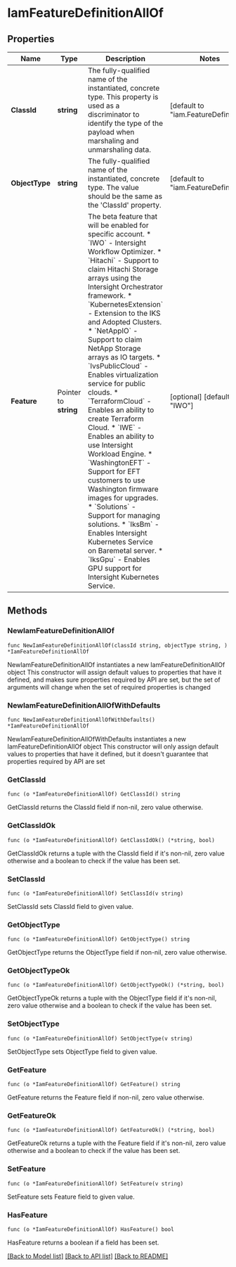 # IamFeatureDefinitionAllOf

## Properties

Name | Type | Description | Notes
------------ | ------------- | ------------- | -------------
**ClassId** | **string** | The fully-qualified name of the instantiated, concrete type. This property is used as a discriminator to identify the type of the payload when marshaling and unmarshaling data. | [default to "iam.FeatureDefinition"]
**ObjectType** | **string** | The fully-qualified name of the instantiated, concrete type. The value should be the same as the &#39;ClassId&#39; property. | [default to "iam.FeatureDefinition"]
**Feature** | Pointer to **string** | The beta feature that will be enabled for specific account. * &#x60;IWO&#x60; - Intersight Workflow Optimizer. * &#x60;Hitachi&#x60; - Support to claim Hitachi Storage arrays using the Intersight Orchestrator framework. * &#x60;KubernetesExtension&#x60; - Extension to the IKS and Adopted Clusters. * &#x60;NetAppIO&#x60; - Support to claim NetApp Storage arrays as IO targets. * &#x60;IvsPublicCloud&#x60; - Enables virtualization service for public clouds. * &#x60;TerraformCloud&#x60; - Enables an ability to create Terraform Cloud. * &#x60;IWE&#x60; - Enables an ability to use Intersight Workload Engine. * &#x60;WashingtonEFT&#x60; - Support for EFT customers to use Washington firmware images for upgrades. * &#x60;Solutions&#x60; - Support for managing solutions. * &#x60;IksBm&#x60; - Enables Intersight Kubernetes Service on Baremetal server. * &#x60;IksGpu&#x60; - Enables GPU support for Intersight Kubernetes Service. | [optional] [default to "IWO"]

## Methods

### NewIamFeatureDefinitionAllOf

`func NewIamFeatureDefinitionAllOf(classId string, objectType string, ) *IamFeatureDefinitionAllOf`

NewIamFeatureDefinitionAllOf instantiates a new IamFeatureDefinitionAllOf object
This constructor will assign default values to properties that have it defined,
and makes sure properties required by API are set, but the set of arguments
will change when the set of required properties is changed

### NewIamFeatureDefinitionAllOfWithDefaults

`func NewIamFeatureDefinitionAllOfWithDefaults() *IamFeatureDefinitionAllOf`

NewIamFeatureDefinitionAllOfWithDefaults instantiates a new IamFeatureDefinitionAllOf object
This constructor will only assign default values to properties that have it defined,
but it doesn't guarantee that properties required by API are set

### GetClassId

`func (o *IamFeatureDefinitionAllOf) GetClassId() string`

GetClassId returns the ClassId field if non-nil, zero value otherwise.

### GetClassIdOk

`func (o *IamFeatureDefinitionAllOf) GetClassIdOk() (*string, bool)`

GetClassIdOk returns a tuple with the ClassId field if it's non-nil, zero value otherwise
and a boolean to check if the value has been set.

### SetClassId

`func (o *IamFeatureDefinitionAllOf) SetClassId(v string)`

SetClassId sets ClassId field to given value.


### GetObjectType

`func (o *IamFeatureDefinitionAllOf) GetObjectType() string`

GetObjectType returns the ObjectType field if non-nil, zero value otherwise.

### GetObjectTypeOk

`func (o *IamFeatureDefinitionAllOf) GetObjectTypeOk() (*string, bool)`

GetObjectTypeOk returns a tuple with the ObjectType field if it's non-nil, zero value otherwise
and a boolean to check if the value has been set.

### SetObjectType

`func (o *IamFeatureDefinitionAllOf) SetObjectType(v string)`

SetObjectType sets ObjectType field to given value.


### GetFeature

`func (o *IamFeatureDefinitionAllOf) GetFeature() string`

GetFeature returns the Feature field if non-nil, zero value otherwise.

### GetFeatureOk

`func (o *IamFeatureDefinitionAllOf) GetFeatureOk() (*string, bool)`

GetFeatureOk returns a tuple with the Feature field if it's non-nil, zero value otherwise
and a boolean to check if the value has been set.

### SetFeature

`func (o *IamFeatureDefinitionAllOf) SetFeature(v string)`

SetFeature sets Feature field to given value.

### HasFeature

`func (o *IamFeatureDefinitionAllOf) HasFeature() bool`

HasFeature returns a boolean if a field has been set.


[[Back to Model list]](../README.md#documentation-for-models) [[Back to API list]](../README.md#documentation-for-api-endpoints) [[Back to README]](../README.md)


